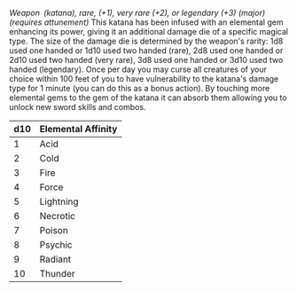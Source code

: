 _Weapon (katana), rare, (+1), very rare (+2), or legendary (+3) (major) (requires attunement)_
This katana has been infused with an elemental gem enhancing its power, giving it an additional damage die of a specific magical type. The size of the damage die is determined by the weapon's rarity: 1d8 used one handed or 1d10 used two handed (rare), 2d8 used one handed or 2d10 used two handed (very rare), 3d8 used one handed or 3d10 used two handed (legendary). Once per day you may curse all creatures of your choice within 100 feet of you to have vulnerability to the katana's damage type for 1 minute (you can do this as a bonus action). By touching more elemental gems to the gem of the katana it can absorb them allowing you to unlock new sword skills and combos.

|d10|Elemental Affinity|  
|---|---|  
|1|Acid|  
|2|Cold|  
|3|Fire|  
|4|Force|  
|5|Lightning|  
|6|Necrotic|  
|7|Poison|  
|8|Psychic|  
|9|Radiant|  
|10|Thunder|